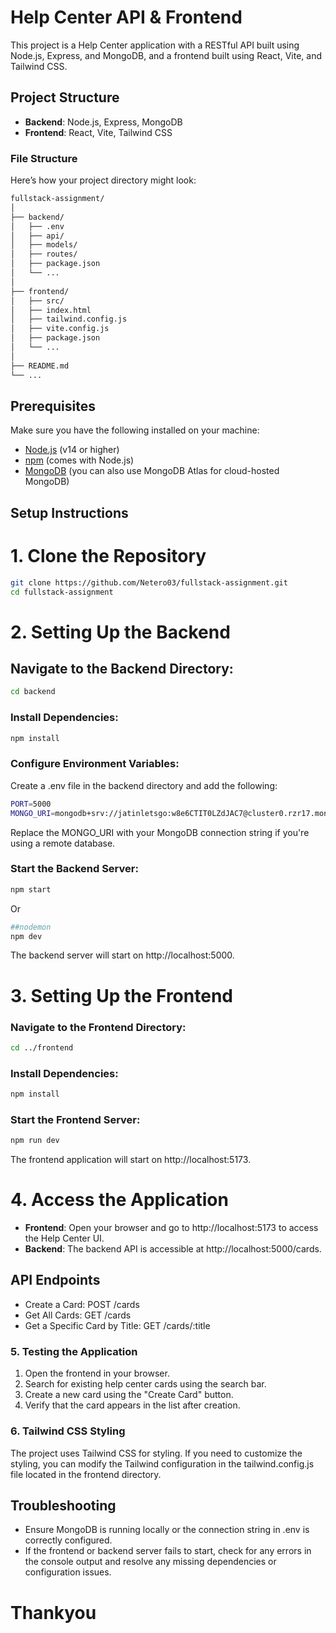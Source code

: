 # Help Center API & Frontend

This project is a Help Center application with a RESTful API built using Node.js, Express, and MongoDB, and a frontend built using React, Vite, and Tailwind CSS.

## Project Structure

- **Backend**: Node.js, Express, MongoDB
- **Frontend**: React, Vite, Tailwind CSS


### File Structure

Here’s how your project directory might look:

```bash
fullstack-assignment/
│
├── backend/
│   ├── .env
│   ├── api/
│   ├── models/
│   ├── routes/
│   ├── package.json
│   └── ...
│
├── frontend/
│   ├── src/
│   ├── index.html
│   ├── tailwind.config.js
│   ├── vite.config.js
│   ├── package.json
│   └── ...
│
├── README.md
└── ...
```

## Prerequisites

Make sure you have the following installed on your machine:

- [Node.js](https://nodejs.org/) (v14 or higher)
- [npm](https://www.npmjs.com/) (comes with Node.js)
- [MongoDB](https://www.mongodb.com/try/download/community) (you can also use MongoDB Atlas for cloud-hosted MongoDB)

## Setup Instructions

# 1. Clone the Repository

```bash
git clone https://github.com/Netero03/fullstack-assignment.git
cd fullstack-assignment
```

# 2. Setting Up the Backend
## Navigate to the Backend Directory:
```bash
cd backend
```
### Install Dependencies:
```bash
npm install
```
### Configure Environment Variables:

Create a .env file in the backend directory and add the following:

```bash
PORT=5000
MONGO_URI=mongodb+srv://jatinletsgo:w8e6CTIT0LZdJAC7@cluster0.rzr17.mongodb.net/?retryWrites=true&w=majority&appName=Cluster0
```
Replace the MONGO_URI with your MongoDB connection string if you're using a remote database.

### Start the Backend Server:

```bash
npm start
```
Or 
```bash
##nodemon
npm dev 
```

The backend server will start on http://localhost:5000.

# 3. Setting Up the Frontend

### Navigate to the Frontend Directory:
```bash
cd ../frontend
```
### Install Dependencies:
```bash
npm install
```

### Start the Frontend Server:
```bash
npm run dev
```

The frontend application will start on http://localhost:5173.

# 4. Access the Application
- **Frontend**: Open your browser and go to http://localhost:5173 to access the Help Center UI.
- **Backend**: The backend API is accessible at http://localhost:5000/cards.

## API Endpoints
- Create a Card: POST /cards
- Get All Cards: GET /cards
- Get a Specific Card by Title: GET /cards/:title

### 5. Testing the Application
1. Open the frontend in your browser.
2. Search for existing help center cards using the search bar.
3. Create a new card using the "Create Card" button.
4. Verify that the card appears in the list after creation.
   
### 6. Tailwind CSS Styling
The project uses Tailwind CSS for styling. If you need to customize the styling, you can modify the Tailwind configuration in the tailwind.config.js file located in the frontend directory.

## Troubleshooting
- Ensure MongoDB is running locally or the connection string in .env is correctly configured.
- If the frontend or backend server fails to start, check for any errors in the console output and resolve any missing dependencies or configuration issues.

# Thankyou